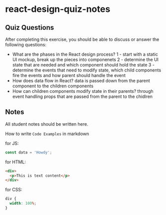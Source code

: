 # react-design-quiz-notes

## Quiz Questions

After completing this exercise, you should be able to discuss or answer the following questions:

- What are the phases in the React design process?
 1 - start with a static UI mockup, break up the pieces into componenets
 2 - determine the UI state that are needed and which component should hold the state
 3 - determine the events that need to modify state, which child components fire the events and how parent should handle the event
- How does data flow in React?
data is passed down from the parent component to the children components
- How can children components modify state in their parents?
through event handling props that are passed from the parent to the chidlren

## Notes

All student notes should be written here.

How to write `Code Examples` in markdown

for JS:

```js
const data = 'Howdy';
```

for HTML:

```html
<div>
  <p>This is text content</p>
</div>
```

for CSS:

```css
div {
  width: 100%;
}
```
